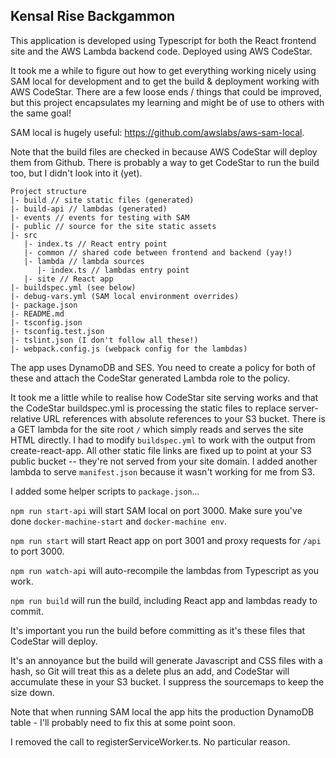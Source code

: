 Kensal Rise Backgammon
-

This application is developed using Typescript for both the React frontend site and the AWS Lambda backend code. Deployed using AWS CodeStar.

It took me a while to figure out how to get everything working nicely using SAM local for development and to get the build & deployment working with AWS CodeStar. There are a few loose ends / things that could be improved, but this project encapsulates my learning and might be of use to others with the same goal!

SAM local is hugely useful: https://github.com/awslabs/aws-sam-local.

Note that the build files are checked in because AWS CodeStar will deploy them from Github. There is probably a way to get CodeStar to run the build too, but I didn't look into it (yet).
 
```
Project structure
|- build // site static files (generated)
|- build-api // lambdas (generated)
|- events // events for testing with SAM
|- public // source for the site static assets
|- src
   |- index.ts // React entry point
   |- common // shared code between frontend and backend (yay!)
   |- lambda // lambda sources
      |- index.ts // lambdas entry point
   |- site // React app
|- buildspec.yml (see below)
|- debug-vars.yml (SAM local environment overrides)
|- package.json
|- README.md
|- tsconfig.json
|- tsconfig.test.json
|- tslint.json (I don't follow all these!)
|- webpack.config.js (webpack config for the lambdas)
```

The app uses DynamoDB and SES. You need to create a policy for both of these and attach the CodeStar generated Lambda role to the policy.

It took me a little while to realise how CodeStar site serving works and that the CodeStar buildspec.yml is processing the static files to replace server-relative URL references with absolute references to your S3 bucket. There is a GET lambda for the site root `/` which simply reads and serves the site HTML directly. I had to modify `buildspec.yml` to work with the output from create-react-app. All other static file links are fixed up to point at your S3 public bucket -- they're not served from your site domain. I added another lambda to serve `manifest.json` because it wasn't working for me from S3.

I added some helper scripts to `package.json`...

`npm run start-api` will start SAM local on port 3000. Make sure you've done `docker-machine-start` and `docker-machine env`.

`npm run start` will start React app on port 3001 and proxy requests for `/api` to port 3000.

`npm run watch-api` will auto-recompile the lambdas from Typescript as you work.

`npm run build` will run the build, including React app and lambdas ready to commit.

It's important you run the build before committing as it's these files that CodeStar will deploy.

It's an annoyance but the build will generate Javascript and CSS files with a hash, so Git will treat this as a delete plus an add, and CodeStar will accumulate these in your S3 bucket. I suppress the sourcemaps to keep the size down.

Note that when running SAM local the app hits the production DynamoDB table - I'll probably need to fix this at some point soon.

I removed the call to registerServiceWorker.ts. No particular reason.